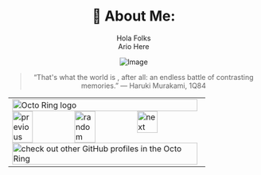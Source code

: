 
<div align="center">
  <h1>💫 About Me:</h1>
  <p>Hola Folks<br>Ario Here</p>

  <div style="display: flex; justify-content: center;">
    <img src="https://media.giphy.com/media/eBCcn1FpuONbtBqocd/giphy.gif" alt="Image" />
  </div>

<!--   <h1>📊 GitHub Stats:</h1> -->
<!--   <p><img src="https://github-readme-streak-stats.herokuapp.com/?user=ariopurba&theme=monokai&hide_border=false" alt="GitHub Stats"></p> -->
> “That's what the world is , after all: an endless battle of contrasting memories.”
― Haruki Murakami, 1Q84 

</div>


<table><tbody><tr><td><a href="https://octo-ring.com/"><img src="https://octo-ring.com/static/img/widget/top.png" width="99%" alt="Octo Ring logo" align="top"></a><br><a href="https://octo-ring.com/p/ariopurba/prev"><img src="https://octo-ring.com/static/img/widget/prev.png" width="33%" alt="previous" align="top" title="previous profile"></a><a href="https://octo-ring.com/p/ariopurba/random"><img src="https://octo-ring.com/static/img/widget/random.png" width="33%" alt="random" align="top" title="random profile"></a><a href="https://octo-ring.com/p/ariopurba/next"><img src="https://octo-ring.com/static/img/widget/next.png" width="33%" alt="next" align="top" title="next profile"></a><br><a href="https://octo-ring.com/"><img src="https://octo-ring.com/static/img/widget/bottom.png" width="99%" alt="check out other GitHub profiles in the Octo Ring" align="top"></a></td></tr></tbody></table>
